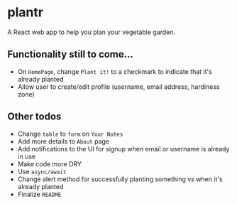 # plantr

A React web app to help you plan your vegetable garden.

## Functionality still to come...

- On `HomePage`, change `Plant it!` to a checkmark to indicate that it's already planted
- Allow user to create/edit profile (username, email address, hardiness zone)

## Other todos

- Change `table` to `form` on `Your Notes`
- Add more details to `About` page
- Add notifications to the UI for signup when email or username is already in use
- Make code more DRY
- Use `async/await`
- Change alert method for successfully planting something vs when it's already planted
- Finalize `README`
